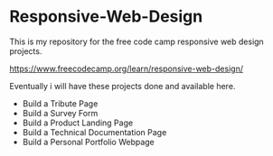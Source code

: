 # Responsive-Web-Design
This is my repository for the free code camp responsive web design projects.

https://www.freecodecamp.org/learn/responsive-web-design/

Eventually i will have these projects done and available here. 

* Build a Tribute Page
* Build a Survey Form
* Build a Product Landing Page
* Build a Technical Documentation Page
* Build a Personal Portfolio Webpage

